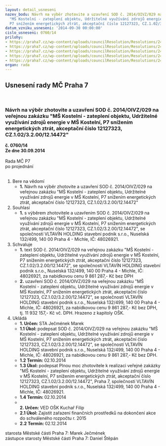 ```yaml
---
layout: detail_usneseni
nazev_bodu: Návrh na výběr zhotovite a uzavření SOD č. 2014/OIVZ/029 na veřejnou zakázku
  "MŠ Kostelní - zateplení objektu, Udržitelné využívání zdrojů energie v MŠ Kostelní,
  P7 snížením energetických ztrát, akceptační číslo 12127323, CZ.1.02/3.2.00/12.14472"
datum_vzniku_usneseni: '2014-09-30 00:00:00'
cislo_usneseni: 0760/14
prilohy:
- https://praha7.cz/wp-content/uploads/councilResolution/Resolutions/24621/45-14-1.sod_praha7_ms_kostelni_vltavin.doc
- https://praha7.cz/wp-content/uploads/councilResolution/Resolutions/24621/45-14-3._harmogram.xls
- https://praha7.cz/wp-content/uploads/councilResolution/Resolutions/24621/45-14-5._seznam_subdodavatel%c5%af.doc
- https://praha7.cz/wp-content/uploads/councilResolution/Resolutions/24621/45-14-6._obchodn%c3%ad_rejst%c5%99%c3%adk.pdf
- https://praha7.cz/wp-content/uploads/councilResolution/Resolutions/24621/45-14-7._usnesen%c3%ad_%c4%8d.0659.doc
organ: rada
---
```

<div id="ucUsn_pList" class="usn">
	<span><h2>Usnesení rady MČ Praha 7 </h2>
<br></span><div class="standBody">
<span><h3>Návrh na výběr zhotovite a uzavření SOD č. 2014/OIVZ/029 na veřejnou zakázku "MŠ Kostelní - zateplení objektu, Udržitelné využívání zdrojů energie v MŠ Kostelní, P7 snížením energetických ztrát, akceptační číslo 12127323, CZ.1.02/3.2.00/12.14472"</h3></span><div class="center">
		<strong>č. 0760/14</strong><br>
	</div>
<div class="center">
		<strong>Ze dne 30.09.2014</strong><br><br>
	</div>Rada MČ P7<br> po projednání<br><br><ol>
<li>Bere na vědomí<ul><li>
<strong>1.</strong> Návrh na výběr zhotovite a uzavření SOD č. 2014/OIVZ/029 na veřejnou zakázku "MŠ Kostelní - zateplení objektu, Udržitelné využívání zdrojů energie v MŠ Kostelní, P7 snížením energetických ztrát, akceptační číslo 12127323, CZ.1.02/3.2.00/12.14472"</li></ul>
</li>
<li>Souhlasí<ul><li>
<strong>1.</strong> s výběrem zhotovitele a uzavřením SOD č. 2014/OIVZ/029 na veřejnou zakázku "MŠ Kostelní - zateplení objektu, Udržitelné využívání zdrojů energie v MŠ Kostelní, P7 snížením energetických ztrát, akceptační číslo 12127323, CZ.1.02/3.2.00/12.14472", se společností VLTAVÍN HOLDING stavební podnik s.r.o., Nuselská 132/499, 140 00 Praha 4 - Michle, IČ: 48026921.</li></ul>
</li>
<li>Schvaluje<ul>
<li>
<strong>1.</strong> text SOD č. 2014/OIVZ/029 na veřejnou zakázku "MŠ Kostelní - zateplení objektu, Udržitelné využívání zdrojů energie v MŠ Kostelní, P7 snížením energetických ztrát, akceptační číslo 12127323, CZ.1.02/3.2.00/12.14472",  se společností VLTAVÍN HOLDING stavební podnik s.r.o., Nuselská 132/499, 140 00 Praha 4 - Michle, IČ: 48026921, za nabídkovou cenu 9 861 287,- Kč bez DPH</li>
<li>
<strong>2.</strong> uzavření SOD č. 2014/OIVZ/029 na veřejnou zakázku "MŠ Kostelní - zateplení objektu, Udržitelné využívání zdrojů energie v MŠ Kostelní, P7 snížením energetických ztrát, akceptační číslo 12127323, CZ.1.02/3.2.00/12.14472", se společností VLTAVÍN HOLDING stavební podnik s.r.o., Nuselská 132/499, 140 00 Praha 4 - Michle, IČ: 48026921, za nabídkovou cenu 9 861 287,- Kč bez DPH, tj. 11 932 157,- Kč vč. DPH. Hrazeno z kapitoly OŠK.</li>
</ul>
</li>
<li>Ukládá<ul>
<li>
<strong>1. Určen: </strong>STA Ječmének Marek</li>
<li>
<strong>1.1 Úkol: </strong>podepsat SOD č. 2014/OIVZ/029 na veřejnou zakázku "MŠ Kostelní - zateplení objektu, Udržitelné využívání zdrojů energie v MŠ Kostelní, P7 snížením energetických ztrát, akceptační číslo 12127323, CZ.1.02/3.2.00/12.14472", se společností VLTAVÍN HOLDING stavební podnik s.r.o., Nuselská 132/499, 140 00 Praha 4 - Michle, IČ: 48026921, za nabídkovou cenu 9 861 287,- Kč bez DPH.</li>
<li>
<strong>1.2 Termín: </strong>02.10.2014</li>
<li>
<strong>1.3 Úkol: </strong>podepsat Plnou moc zhotovitele k realizaci veřejné zakázky "MŠ Kostelní - zateplení objektu, Udržitelné využívání zdrojů energie v MŠ Kostelní, P7 snížením energetických ztrát, akceptační číslo 12127323, CZ.1.02/3.2.00/12.14472", Praha 7, společností VLTAVÍN HOLDING stavební podnik s.r.o., Nuselská 132/499, 140 00 Praha 4 - Michle, IČ: 48026921.</li>
<li>
<strong>1.4 Termín: </strong>02.10.2014</li>
<li>
<strong><br>2. Určen: </strong>VED OŠK Kuchař Filip</li>
<li>
<strong>2.1 Úkol: </strong>Zajistit zařazení finančních prostředků na dokončení akce do schváleného rozpočtu r. 2015</li>
<li>
<strong>2.2 Termín: </strong>02.12.2014</li>
</ul>
</li>
</ol>starosta Městské části Praha 7: Marek Ječmének<br>zástupce starosty Městské části Praha 7: Daniel Štěpán 
</div>
</div>